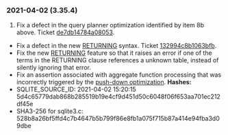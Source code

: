 ### 2021\-04\-02 (3\.35\.4\)

1. Fix a defect in the query planner optimization identified by
 item 8b above. Ticket
 [de7db14784a08053](https://sqlite.org/src/info/de7db14784a08053).
- Fix a defect in the new [RETURNING](lang_returning.html) syntax. Ticket
 [132994c8b1063bfb](https://sqlite.org/src/info/132994c8b1063bfb).
- Fix the new [RETURNING](lang_returning.html) feature so that it raises an error if one of
 the terms in the RETURNING clause references a unknown table, instead
 of silently ignoring that error.
- Fix an assertion associated with aggregate function processing that
 was incorrectly triggered by the [push\-down optimization](optoverview.html#pushdown).
**Hashes:**
- SQLITE\_SOURCE\_ID: 2021\-04\-02 15:20:15 5d4c65779dab868b285519b19e4cf9d451d50c6048f06f653aa701ec212df45e
- SHA3\-256 for sqlite3\.c: 528b8a26bf5ffd4c7b4647b5b799f86e8fb1a075f715b87a414e94fba3d09dbe




